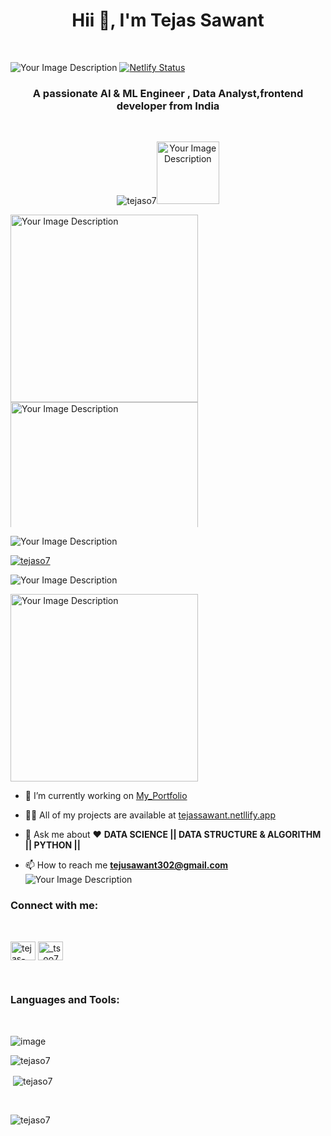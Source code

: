 <h1 align="center">Hii 👋, I'm <b>Tejas Sawant</b></h1> <br>

![Your Image Description](https://user-images.githubusercontent.com/74038190/212284158-e840e285-664b-44d7-b79b-e264b5e54825.gif)
[![Netlify Status](https://api.netlify.com/api/v1/badges/a0d7e841-8056-4d9b-a27a-82e99c7de31a/deploy-status)](https://tejassawant.netlify.app)
<h3 align="center">A passionate AI & ML Engineer , Data Analyst,frontend developer from India</h3><br>
<p align="center"> <img src="https://komarev.com/ghpvc/?username=tejaso7&label=Profile%20views&color=0e75b6&style=flat" alt="tejaso7" /><img src="https://user-images.githubusercontent.com/74038190/212257472-08e52665-c503-4bd9-aa20-f5a4dae769b5.gif" alt="Your Image Description" width="100">
 </p>
 
<div style="height: 500px; overflow-y: auto;">
<img src="https://media.giphy.com/media/3iyKHMIKg5VWG6qHUm/giphy.gif" alt="Your Image Description" width="300" />
<img src="https://user-images.githubusercontent.com/74038190/218265814-3084a4ba-809c-4135-afc0-8685d0f634b3.gif" alt="Your Image Description" width="300" />
</div>


![Your Image Description](https://user-images.githubusercontent.com/74038190/212284115-f47cd8ff-2ffb-4b04-b5bf-4d1c14c0247f.gif)

<p align="left"> <a href="https://github.com/ryo-ma/github-profile-trophy"><img src="https://github-profile-trophy.vercel.app/?username=tejaso7" alt="tejaso7" /></a> </p>

![Your Image Description](https://user-images.githubusercontent.com/74038190/212284115-f47cd8ff-2ffb-4b04-b5bf-4d1c14c0247f.gif)

<img src="https://user-images.githubusercontent.com/74038190/229223156-0cbdaba9-3128-4d8e-8719-b6b4cf741b67.gif" alt="Your Image Description" width="300" />

 
 






- 🔭 I’m currently working on [My_Portfolio](https://tejassawantportfolio.vercel.app/)

- 👨‍💻 All of my projects are available at [tejassawant.netllify.app](tejassawant.netllify.app)

- 💬 Ask me about ❤️ **DATA SCIENCE || DATA STRUCTURE & ALGORITHM || PYTHON ||**

- 📫 How to reach me **tejusawant302@gmail.com**
  <br>
  ![Your Image Description](https://user-images.githubusercontent.com/74038190/212284115-f47cd8ff-2ffb-4b04-b5bf-4d1c14c0247f.gif)


<h3 align="left">Connect with me:</h3><br>
<p align="left">
<a href="https://linkedin.com/in/tejas-sawant-3a9b5820b" target="blank"><img align="center" src="https://raw.githubusercontent.com/rahuldkjain/github-profile-readme-generator/master/src/images/icons/Social/linked-in-alt.svg" alt="tejas-sawant-3a9b5820b" height="30" width="40" /></a>
<a href="https://instagram.com/_ts_oo7_" target="blank"><img align="center" src="https://raw.githubusercontent.com/rahuldkjain/github-profile-readme-generator/master/src/images/icons/Social/instagram.svg" alt="_ts_oo7_" height="30" width="40" /></a>
</p>


<br>

<h3 align="left">Languages and Tools:</h3>
<br>

![image](https://github.com/Tejaso7/Tejaso7/assets/115860482/847288c0-20d0-4d2d-8b97-9fe81c1424b5)




<p><img align="left" src="https://github-readme-stats.vercel.app/api/top-langs?username=tejaso7&show_icons=true&locale=en&layout=compact" alt="tejaso7" /></p><br>

<p>&nbsp;<img align="center" src="https://github-readme-stats.vercel.app/api?username=tejaso7&show_icons=true&locale=en" alt="tejaso7" /></p><br>

<p><img align="center" src="https://github-readme-streak-stats.herokuapp.com/?user=tejaso7&" alt="tejaso7" /></p>

